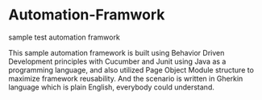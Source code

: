 # Automation-Framwork
sample test automation framwork

This sample automation framework is built using Behavior Driven Development principles with Cucumber and Junit using Java as a programming language, and also utilized Page Object Module structure to maximize framework reusability.
And the scenario is written in Gherkin language which is plain English, everybody could understand.

